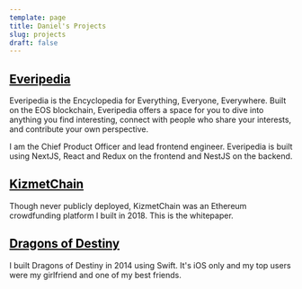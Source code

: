 ```yaml
---
template: page
title: Daniel's Projects
slug: projects
draft: false
---
```

<h2><a href="https://everipedia.org" style="color: black;">Everipedia</a></h2>

Everipedia is the Encyclopedia for Everything, Everyone, Everywhere. Built on the EOS blockchain, Everipedia offers a space for you to dive into anything you find interesting, connect with people who share your interests, and contribute your own perspective.

I am the Chief Product Officer and lead frontend engineer.  Everipedia is built using NextJS, React and Redux on the frontend and NestJS on the backend.

<h2><a href="https://docs.google.com/document/d/1Gp4nM23Y6trkew7t0Y1jsi-69wQFCiVv7rYC4PmaFQQ/edit?usp=sharing" style="color: black;">KizmetChain</a></h2>

Though never publicly deployed, KizmetChain was an Ethereum crowdfunding platform I built in 2018.  This is the whitepaper.

<h2><a href="https://itunes.apple.com/us/app/dragons-of-destiny/id1030065958" style="color: black;">Dragons of Destiny</a></h2>

I built Dragons of Destiny in 2014 using Swift.  It's iOS only and my top users were my girlfriend and one of my best friends.
